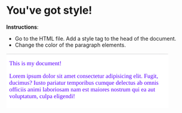 # You've got style!

**Instructions**: 
* Go to the HTML file. Add a style tag to the head of the document. 
* Change the color of the paragraph elements.

![mockup-image](./reference-image.png)
